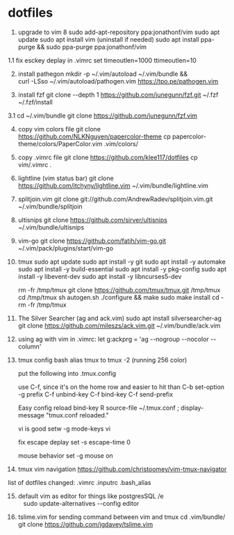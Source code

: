 # dotfiles

1. upgrade to vim 8
    sudo add-apt-repository ppa:jonathonf/vim
	sudo apt update
	sudo apt install vim
	(uninstall if needed) sudo apt install ppa-purge && sudo ppa-purge ppa:jonathonf/vim

1.1 fix esckey deplay
   in .vimrc
   set timeoutlen=1000 ttimeoutlen=10

2. install pathegon
   mkdir -p ~/.vim/autoload ~/.vim/bundle && \
curl -LSso ~/.vim/autoload/pathogen.vim https://tpo.pe/pathogen.vim

3. install fzf
git clone --depth 1 https://github.com/junegunn/fzf.git ~/.fzf
~/.fzf/install

3.1 cd ~/.vim/bundle
git clone https://github.com/junegunn/fzf.vim

4. copy vim colors file
	git clone https://github.com/NLKNguyen/papercolor-theme
	cp papercolor-theme/colors/PaperColor.vim .vim/colors/

5. copy .vimrc file
	git clone https://github.com/klee117/dotfiles
	cp vim/.vimrc .

6. lightline (vim status bar)
	git clone https://github.com/itchyny/lightline.vim ~/.vim/bundle/lightline.vim

7. splitjoin.vim
   git clone git://github.com/AndrewRadev/splitjoin.vim.git ~/.vim/bundle/splitjoin

8. ultisnips
	git clone https://github.com/sirver/ultisnips ~/.vim/bundle/ultisnips

9. vim-go
	git clone https://github.com/fatih/vim-go.git ~/.vim/pack/plugins/start/vim-go

10. tmux
	sudo apt update
	sudo apt install -y git
	sudo apt install -y automake
	sudo apt install -y build-essential
	sudo apt install -y pkg-config
	sudo apt install -y libevent-dev
	sudo apt install -y libncurses5-dev

	rm -fr /tmp/tmux
	git clone https://github.com/tmux/tmux.git /tmp/tmux
	cd /tmp/tmux
	sh autogen.sh
	./configure && make
	sudo make install
	cd -
	rm -fr /tmp/tmux

11. The Silver Searcher (ag and ack.vim)
	sudo apt install silversearcher-ag
	git clone https://github.com/mileszs/ack.vim.git ~/.vim/bundle/ack.vim
	
12.
	using ag with vim 
	in .vimrc:
	let g:ackprg = 'ag --nogroup --nocolor --column'
	
13.
	tmux config
	bash alias tmux to tmux -2 (running 256 color) 
	
	put the following into .tmux.config
	
	use C-f, since it's on the home row and easier to hit than C-b
	set-option -g prefix C-f
	unbind-key C-f
	bind-key C-f send-prefix

	Easy config reload
	bind-key R source-file ~/.tmux.conf \; display-message "tmux.conf reloaded."

	vi is good
	setw -g mode-keys vi

	fix escape deplay
	set -s escape-time 0

	mouse behavior
	set -g mouse on

14. tmux vim navigation
    https://github.com/christoomey/vim-tmux-navigator
	
list of dotfiles changed:
.vimrc
.inputrc
.bash_alias

15. default vim as editor for things like postgresSQL /e  
    sudo update-alternatives --config editor

16. tslime.vim for sending command between vim and tmux
 cd .vim/bundle/
 git clone https://github.com/jgdavey/tslime.vim
 

